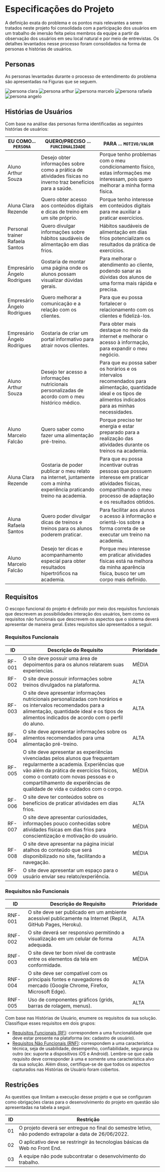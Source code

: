 # Especificações do Projeto

A definição exata do problema e os pontos mais relevantes a serem tratados neste projeto foi consolidada com a participação dos usuários em um trabalho de imersão feita pelos membros da equipe a partir da observação dos usuários em seu local natural e por meio de entrevistas. Os detalhes levantados nesse processo foram consolidados na forma de personas e histórias de usuários.

## Personas

As personas levantadas durante o processo de entendimento do problema são apresentadas na Figuras que se seguem.

 <img src="img/clara.png" alt="persona clara">

<img src="img/arthur.png" alt="persona arthur">

<img src="img/marcelo.png" alt="persona marcelo">

<img src="img/rafaela.png" alt="persona rafaela">

<img src="img/angelo.png" alt="persona angelo">


## Histórias de Usuários

Com base na análise das personas forma identificadas as seguintes histórias de usuários:

|EU COMO... `PERSONA`| QUERO/PRECISO ... `FUNCIONALIDADE` |PARA ... `MOTIVO/VALOR`                 |
|--------------------|------------------------------------|----------------------------------------|
|Aluno Arthur Souza  | Desejo obter informações sobre como a prática de atividades físicas no inverno traz benefícios para a saúde.       | Porque tenho problemas com o meu condicionamento físico, estas informações me interessam, pois quero melhorar a minha forma física.    |
|Aluna Clara Rezende | Quero obter acesso aos conteúdos digitais e dicas de treino em um site próprio.| Porque tenho interesse em conteúdos digitais para me auxiliar a praticar exercícios. |
|Personal trainer Rafaela Santos| Quero divulgar informações sobre hábitos saudáveis de alimentação em dias frios.|Hábitos saudáveis de alimentação em dias frios potencializam os resultados da prática de exercícios.|
|Empresário Ângelo Rodrigues| Gostaria de montar uma página onde os alunos possam visualizar dúvidas gerais.|Para melhorar o atendimento ao cliente, podendo sanar as dúvidas dos alunos de uma forma mais rápida e precisa. | 
|Empresário Ângelo Rodrigues|Quero melhorar a comunicação e a relação com os clientes.|Para que eu possa fortalecer o relacionamento com os clientes e fidelizá-los.| 
|Empresário Ângelo Rodrigues| Gostaria de criar um portal informativo para atrair novos clientes. | Para obter mais destaque no meio da internet e melhorar o acesso à informação, para expandir o meu negócio.|   
|Aluno Arthur Souza  | Desejo ter acesso a informações nutricionais personalizadas de acordo com o meu histórico médico.| Para que eu possa saber os horários e os intervalos recomendados para alimentação, quantidade ideal e os tipos de alimentos indicados para as minhas necessidades. |   
|Aluno Marcelo Falcão| Quero saber como fazer uma alimentação pré-treino.| Porque preciso ter energia e estar preparado para a realização das atividades durante os treinos na academia.|   
|Aluna Clara Rezende | Gostaria de poder publicar o meu relato na internet, juntamente com a minha experiência praticando treino na academia.|Para que eu possa incentivar outras pessoas que possuem interesse em praticar atividades físicas, compartilhando o meu processo de adaptação e os resultados obtidos.|   
|Aluna Rafaela Santos| Quero poder divulgar dicas de treinos e treinos para os alunos poderem praticar. | Para facilitar aos alunos o acesso à informação e orientá-los sobre a forma correta de se executar um treino na academia.|   
|Aluno Marcelo Falcão|Desejo ter dicas e acompanhamento especial para obter resultados hipertróficos na academia.|Porque meu interesse em praticar atividades físicas está na melhora da minha aparência física, busco ter um corpo mais definido.|   


## Requisitos

O escopo funcional do projeto é definido por meio dos requisitos funcionais que descrevem as possibilidades interação dos usuários, bem como os requisitos não funcionais que descrevem os aspectos que o sistema deverá apresentar de maneira geral. Estes requisitos são apresentados a seguir.

### Requisitos Funcionais

|ID    | Descrição do Requisito  | Prioridade |
|------|-----------------------------------------|----|
|RF-001| O site deve possuir uma área de depoimentos para os alunos relatarem suas experiencias.  | MÉDIA | 
|RF-002| O site deve possuir informações sobre treinos divulgados na plataforma.    | ALTA |
|RF-003| O site deve apresentar informações nutricionais personalizadas com horários e os intervalos recomendados para a alimentação, quantidade ideal e os tipos de alimentos indicados de acordo com o perfil do aluno. | ALTA  |
|RF-004| O site deve apresentar informações sobre os alimentos recomendados para uma alimentação pré-treino.  | ALTA  |
|RF-005| O site deve apresentar as experiências vivenciadas pelos alunos que frequentam regularmente a academia. Experiências que vão além da prática de exercícios físicos, como o contato com novas pessoas e o compartilhamento de experiências de qualidade de vida e cuidados com o corpo. | MÉDIA |
|RF-006| O site deve ter conteúdos sobre os benefícios de praticar atividades em dias frios. | ALTA   |
|RF-007| O site deve apresentar curiosidades, informações pouco conhecidas sobre atividades físicas em dias frios para conscientização e motivação do usuário. | MÉDIA |
|RF-008| O site deve apresentar na página inicial atalhos do conteúdo que será disponibilizado no site, facilitando a navegação. | MÉDIA |
|RF-009| O site deve apresentar um espaço para o usuário enviar seu relato/experiência. | MÉDIA |

### Requisitos não Funcionais

|ID     | Descrição do Requisito  |Prioridade |
|-------|-------------------------|----|
|RNF-001| O site deve ser publicado em um ambiente acessível publicamente na Internet (Repl.it, GitHub Pages, Heroku). | ALTA | 
|RNF-002| O site deverá ser responsivo permitindo a visualização em um celular de forma adequada. |  ALTA |
|RNF-003| O site deve ter bom nível de contraste entre os elementos da tela em conformidade. |  MÉDIA | 
|RNF-004| O site deve ser compatível com os principais fontes e navegadores do mercado (Google Chrome, Firefox, Microsoft Edge). |  ALTA | 
|RNF-005| Uso de componentes gráficos (grids, barras de rolagem, menus). |  ALTA | 


Com base nas Histórias de Usuário, enumere os requisitos da sua solução. Classifique esses requisitos em dois grupos:

- [Requisitos Funcionais
 (RF)](https://pt.wikipedia.org/wiki/Requisito_funcional):
 correspondem a uma funcionalidade que deve estar presente na
  plataforma (ex: cadastro de usuário).
- [Requisitos Não Funcionais
  (RNF)](https://pt.wikipedia.org/wiki/Requisito_n%C3%A3o_funcional):
  correspondem a uma característica técnica, seja de usabilidade,
  desempenho, confiabilidade, segurança ou outro (ex: suporte a
  dispositivos iOS e Android).
Lembre-se que cada requisito deve corresponder à uma e somente uma
característica alvo da sua solução. Além disso, certifique-se de que
todos os aspectos capturados nas Histórias de Usuário foram cobertos.

## Restrições

As questões que limitam a execução desse projeto e que se configuram como obrigações claras para o desenvolvimento do projeto em questão são apresentadas na tabela a seguir.

|ID| Restrição                                             |
|--|-------------------------------------------------------|
|01| O projeto deverá ser entregue no final do semestre letivo, não podendo extrapolar a data de 26/06/2022. |
|02| O aplicativo deve se restringir às tecnologias básicas da Web no Front End.       |
|03| A equipe não pode subcontratar o desenvolvimento do trabalho.        |



